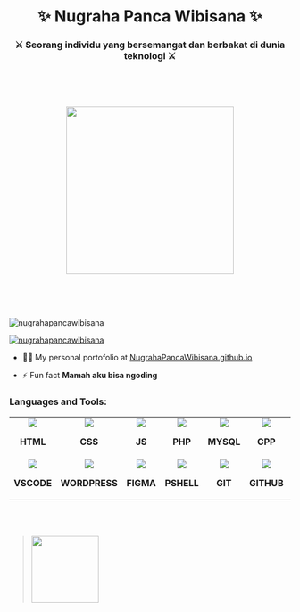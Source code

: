 <h1 align="center">✨ Nugraha Panca Wibisana ✨</h1>
<h3 align="center">⚔️ Seorang individu yang bersemangat dan berbakat di dunia teknologi ⚔️</h3>

</br>
</br>
</br>
<p align="center">
  <img src="https://media.tenor.com/iYL_TseFwQ4AAAAC/anime.gif" width="300" height="300" />
</p>
</br>
</br>
</br>

<p align="left"> <img src="https://komarev.com/ghpvc/?username=nugrahapancawibisana&label=Profile%20views&color=0e75b6&style=flat" alt="nugrahapancawibisana" /> </p>

<p align="left"> <a href="https://github.com/nugrahapancawibisana"><img src="https://github-profile-trophy.vercel.app/?username=nugrahapancawibisana&theme=flat&column=-1&margin-w=15" alt="nugrahapancawibisana" /></a> </p>

- 👨‍💻 My personal portofolio at [NugrahaPancaWibisana.github.io](NugrahaPancaWibisana.github.io)

- ⚡ Fun fact **Mamah aku bisa ngoding**

<h3 align="left">Languages and Tools:</h3>

<table>
  <tr>
    <td align="center" width="96">
      <img src="https://skillicons.dev/icons?i=html" />
      <p><b>HTML</b></p>
    </td>
    <td align="center" width="96">
      <img src="https://skillicons.dev/icons?i=css" />
      <p><b>CSS</b></p>
    </td>
    <td align="center" width="96">
      <img src="https://skillicons.dev/icons?i=js" />
      <p><b>JS</b></p>
    </td>
    <td align="center" width="96">
      <img src="https://skillicons.dev/icons?i=php" />
      <p><b>PHP</b></p>
    </td>
    <td align="center" width="96">
      <img src="https://skillicons.dev/icons?i=mysql" />
      <p><b>MYSQL</b></p>
    </td>
    <td align="center" width="96">
      <img src="https://skillicons.dev/icons?i=cpp" />
      <p><b>CPP</b></p>
    </td>
    <td align="center" width="96">
      <img src="https://skillicons.dev/icons?i=bootstrap" />
      <p><b>BOOTSTRAP</b></p>
    </td>
    <td align="center" width="96">
      <img src="https://skillicons.dev/icons?i=laravel" />
      <p><b>LARAVEL</b></p>
    </td>
    <td align="center" width="96">
      <img src="https://skillicons.dev/icons?i=nodejs" />
      <p><b>NODEJS</b></p>
    </td>
  </tr>
  <tr>
    <td align="center" width="96">
      <img src="https://skillicons.dev/icons?i=vscode" />
      <p><b>VSCODE</b></p>
    </td>
    <td align="center" width="96">
      <img src="https://skillicons.dev/icons?i=wordpress" />
      <p><b>WORDPRESS</b></p>
    </td>
    <td align="center" width="96">
      <img src="https://skillicons.dev/icons?i=figma" />
      <p><b>FIGMA</b></p>
    </td>
    <td align="center" width="96">
      <img src="https://skillicons.dev/icons?i=powershell" />
      <p><b>PSHELL</b></p>
    </td>
    <td align="center" width="96">
      <img src="https://skillicons.dev/icons?i=git" />
      <p><b>GIT</b></p>
    </td>
    <td align="center" width="96">
      <img src="https://skillicons.dev/icons?i=github" />
      <p><b>GITHUB</b></p>
    </td>
    <td align="center" width="96">
      <img src="https://skillicons.dev/icons?i=discord" />
      <p><b>DISCORD</b></p>
    </td>
    <td align="center" width="96">
      <img src="https://skillicons.dev/icons?i=codepen" />
      <p><b>CODEPEN</b></p>
    </td>
    <td align="center" width="96">
      <img src="https://skillicons.dev/icons?i=instagram" />
      <p><b>IG</b></p>
    </td>
  </tr>
</table>
<br>
<br>
<blockquote class="badgr-badge" style="font-family: Helvetica, Roboto, &quot;Segoe UI&quot;, Calibri, sans-serif;">
  <a href="https://api.badgr.io/public/assertions/w0I3YadBTF2aOEORSvuSAw?identity__email=nugrahapancawibisana%40gmail.com">
    <img width="120px" height="120px" src="https://api.badgr.io/public/assertions/w0I3YadBTF2aOEORSvuSAw/image">
  </a>
</blockquote>

